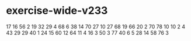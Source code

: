 # exercise-wide-v233
17
16
56
2
19
32
29
4
68
6
38
14
70
27
10
27
68
19
66
20
2
70
78
10
10
2
4
43
29
29
40
1
24
15
60
12
64
11
4
16
3
50
3
77
40
6
5
28
14
58
76
3
